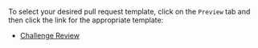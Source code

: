 To select your desired pull request template, click on the `Preview` tab and then click the link for the appropriate template:

* [Challenge Review](?expand=1&template=challenge-review.md)